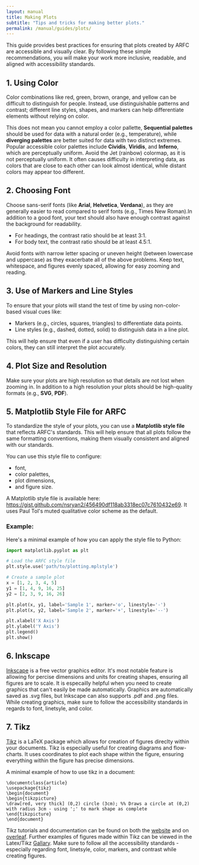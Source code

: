 ```yaml
---
layout: manual
title: Making Plots
subtitle: "Tips and tricks for making better plots."
permalink: /manual/guides/plots/
---
```



This guide provides best practices for ensuring that plots created by ARFC are
accessible and visually clear. By following these simple recommendations, you
will make your work more inclusive, readable, and aligned with accessibility
standards.


## 1. Using Color

Color combinations like red, green, brown, orange, and yellow can be difficult
to distinguish for people. Instead, use distinguishable patterns and contrast;
different line styles, shapes, and markers can help differentiate elements
without relying on color.

This does not mean you cannot employ a color pallette, **Sequential palettes**
should be used for data with a natural order (e.g., temperature), while
**diverging palettes** are better suited for data with two distinct extremes.
Popular accessible color palettes include **Cividis**, **Viridis**, and
**Inferno**, which are perceptually uniform. Avoid the Jet (rainbow)
colormap, as it is not perceptually uniform. It often causes difficulty in
interpreting data, as colors that are close to each other can look almost
identical, while distant colors may appear too different.


## 2. Choosing Font

Choose sans-serif fonts (like **Arial**, **Helvetica**, **Verdana**), as they
are generally easier to read compared to serif fonts (e.g., Times New Roman).In
addition to a good font, your text should also have enough contrast against the
background for readability.
- For headings, the contrast ratio should be at least 3:1.
- For body text, the contrast ratio should be at least 4.5:1.

Avoid fonts with narrow letter spacing or uneven height (between lowercase and
uppercase) as they exacerbate all of the above problems. Keep text, whitespace,
and figures evenly spaced, allowing for easy zooming and reading.

## 3. Use of Markers and Line Styles

To ensure that your plots will stand the test of time by using non-color-based
visual cues like:
- Markers (e.g., circles, squares, triangles) to differentiate data points.
- Line styles (e.g., dashed, dotted, solid) to distinguish data in a line plot.

This will help ensure that even if a user has difficulty distinguishing certain
colors, they can still interpret the plot accurately.


## 4. Plot Size and Resolution

Make sure your plots are high resolution so that details are not lost when
zooming in. In addition to a high resolution your plots should be high-quality
formats (e.g., **SVG**, **PDF**).


## 5. Matplotlib Style File for ARFC

To standardize the style of your plots, you can use a **Matplotlib style file**
that reflects ARFC's standards. This will help ensure that all plots follow the
same formatting conventions, making them visually consistent and aligned with
our standards.

You can use this style file to configure:
- font,
- color palettes,
- plot dimensions,
- and figure size.

A Matplotlib style file is available here:
https://gist.github.com/nsryan2/456490df118ab3318ec07c7610432e69.
It uses Paul Tol's muted qualitative color scheme as the default.

### Example:

Here's a minimal example of how you can apply the style file to Python:

```python
import matplotlib.pyplot as plt

# Load the ARFC style file
plt.style.use('path/to/plotting.mplstyle')

# Create a sample plot
x = [1, 2, 3, 4, 5]
y1 = [1, 4, 9, 16, 25]
y2 = [2, 3, 9, 16, 26]

plt.plot(x, y1, label='Sample 1', marker='o', linestyle='-')
plt.plot(x, y2, label='Sample 2', marker='+', linestyle='--')

plt.xlabel('X Axis')
plt.ylabel('Y Axis')
plt.legend()
plt.show()
```

## 6. Inkscape

[Inkscape](https://inkscape.org/about/) is a free vector graphics editor. 
It's most notable feature is allowing for percise dimensions and units 
for creating shapes, ensuring all figures are to scale. It is especailly
helpful when you need to create graphics that can't easily be made
automatically. Graphics are automatically saved as .svg files, but Inkscape 
can also supports .pdf and .png files. While creating graphics, make sure to 
follow the accessibility standards in regards to font, linetsyle, and color.

## 7. Tikz

[Tikz](https://tikz.dev/) is a LaTeX package which allows for creation of figures
direclty within your documents. Tikz is especially useful for creating diagrams 
and flow-charts. It uses coordinates to plot each shape within the figure, ensuring 
everything within the figure has precise dimensions. 

A minimal example of how to use tikz in a document:
````Latx
\documentclass{article}
\usepackage{tikz}
\begin{document}
\begin{tikzpicture}
\draw[red, very thick] (0,2) circle (3cm); %% Draws a circle at (0,2) with radius 3cm - using ';' to mark shape as complete
\end{tikzpicture}
\end{document}
````

Tikz tutorials and documentation can be found on both the 
[website](https://tikz.dev/tutorials-guidelines) and on 
[overleaf](https://www.overleaf.com/learn/latex/TikZ_package). Further examples of 
figures made within Tikz can be viewed in the Latex/Tikz [Gallary](https://texample.net/).
Make sure to follow all the accessibility standards - especially regarding font, linetsyle, color, markers,
and contrast while creating figures.
